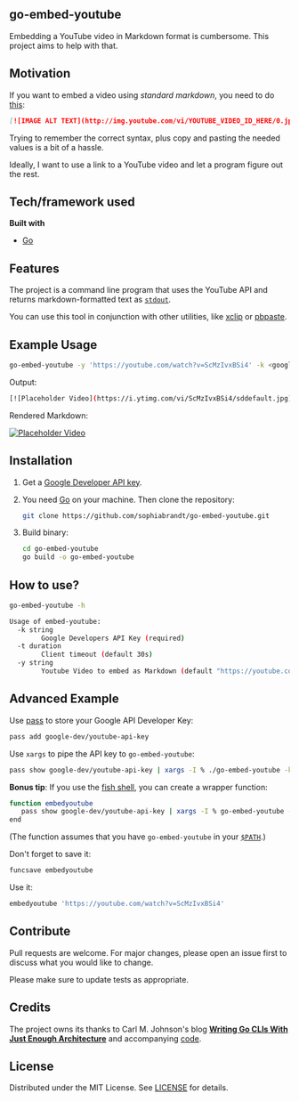 ## go-embed-youtube

Embedding a YouTube video in Markdown format is cumbersome. This project aims to help with that.

## Motivation

If you want to embed a video using _standard markdown_, you need to do [this](https://stackoverflow.com/questions/11804820/how-can-i-embed-a-youtube-video-on-github-wiki-pages):

```markdown
[![IMAGE ALT TEXT](http://img.youtube.com/vi/YOUTUBE_VIDEO_ID_HERE/0.jpg)](http://www.youtube.com/watch?v=YOUTUBE_VIDEO_ID_HERE "Video Title")
```

Trying to remember the correct syntax, plus copy and pasting the needed values is a bit of a hassle.

Ideally, I want to use a link to a YouTube video and let a program figure out the rest.

## Tech/framework used

<b>Built with</b>

- [Go](https://golang.org)

## Features

The project is a command line program that uses the YouTube API and returns markdown-formatted text as [`stdout`](https://www.howtogeek.com/435903/what-are-stdin-stdout-and-stderr-on-linux/).

You can use this tool in conjunction with other utilities, like [xclip](https://linux.die.net/man/1/xclip) or [pbpaste](https://osxdaily.com/2007/03/05/manipulating-the-clipboard-from-the-command-line/).

## Example Usage

```sh
go-embed-youtube -y 'https://youtube.com/watch?v=ScMzIvxBSi4' -k <google developer API key>
```

Output:

```sh
[![Placeholder Video](https://i.ytimg.com/vi/ScMzIvxBSi4/sddefault.jpg)](https://youtube.com/watch?v=ScMzIvxBSi4 "Placeholder Video")
```

Rendered Markdown:

[![Placeholder Video](https://i.ytimg.com/vi/ScMzIvxBSi4/sddefault.jpg)](https://youtube.com/watch?v=ScMzIvxBSi4 "Placeholder Video")

## Installation

1. Get a [Google Developer API key](https://elfsight.com/blog/2016/12/how-to-get-youtube-api-key-tutorial/).

2. You need [Go](https://golang.org/dl/) on your machine. Then clone the repository:

   ```sh
   git clone https://github.com/sophiabrandt/go-embed-youtube.git
   ```

3. Build binary:

   ```sh
   cd go-embed-youtube
   go build -o go-embed-youtube
   ```

## How to use?

```bash
go-embed-youtube -h

Usage of embed-youtube:
  -k string
        Google Developers API Key (required)
  -t duration
        Client timeout (default 30s)
  -y string
        Youtube Video to embed as Markdown (default "https://youtube.com/watch?v=ScMzIvxBSi4")
```

## Advanced Example

Use [pass](https://www.passwordstore.org/) to store your Google API Developer Key:

```sh
pass add google-dev/youtube-api-key
```

Use `xargs` to pipe the API key to `go-embed-youtube`:

```sh
pass show google-dev/youtube-api-key | xargs -I % ./go-embed-youtube -k % -y 'https://youtube.com/watch?v=ScMzIvxBSi4'
```

**Bonus tip**: If you use the [fish shell](https://fishshell.com), you can create a wrapper function:

```sh
function embedyoutube
   pass show google-dev/youtube-api-key | xargs -I % go-embed-youtube -k % -y $argv
end
```

(The function assumes that you have `go-embed-youtube` in your [`$PATH`](https://astrobiomike.github.io/unix/modifying_your_path).)

Don't forget to save it:

```sh
funcsave embedyoutube
```

Use it:

```sh
embedyoutube 'https://youtube.com/watch?v=ScMzIvxBSi4'
```

## Contribute

Pull requests are welcome. For major changes, please open an issue first to discuss what you would like to change.

Please make sure to update tests as appropriate.

## Credits

The project owns its thanks to Carl M. Johnson's blog **[Writing Go CLIs With Just Enough Architecture](https://blog.carlmjohnson.net/post/2020/go-cli-how-to-and-advice/)** and accompanying [code](https://github.com/carlmjohnson/go-grab-xkcd).

## License

Distributed under the MIT License. See [LICENSE](LICENSE) for details.
